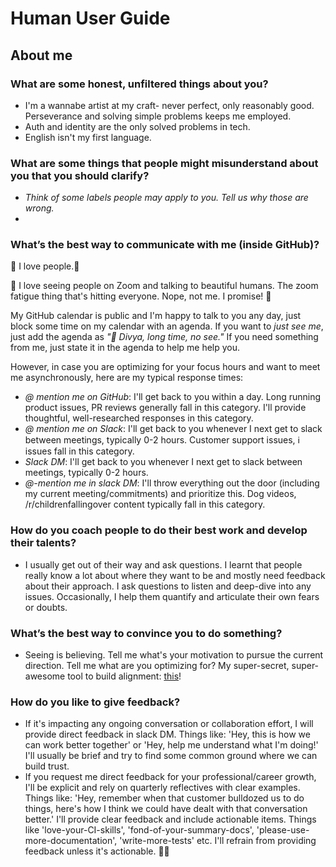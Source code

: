 # Human User Guide

## About me

### What are some honest, unfiltered things about you?
* I'm a wannabe artist at my craft- never perfect, only reasonably good. Perseverance and solving simple problems keeps me employed. 
* Auth and identity are the only solved problems in tech.
* English isn't my first language. 

### What are some things that people might misunderstand about you that you should clarify?
* *Think of some labels people may apply to you. Tell us why those are wrong.*
* 
### What’s the best way to communicate with me (inside GitHub)?
💛 I love people.💛

💙 I love seeing people on Zoom and talking to beautiful humans. The zoom fatigue thing that's hitting everyone. Nope, not me. I promise! 🍿

My GitHub calendar is public and I'm happy to talk to you any day, just block some time on my calendar with an agenda. If you want to _just see me_, just add the agenda as _"👋 Divya, long time, no see."_ If you need something from me, just state it in the agenda to help me help you.

However, in case you are optimizing for your focus hours and want to meet me asynchronously, here are my typical response times:

- _@ mention me on GitHub_: I'll get back to you within a day. Long running product issues, PR reviews generally fall in this category. I'll provide thoughtful, well-researched responses in this category.
- _@ mention me on Slack_: I'll get back to you whenever I next get to slack between meetings, typically 0-2 hours. Customer support issues, ℹ️ issues fall in this category.
- _Slack DM_: I'll get back to you whenever I next get to slack between meetings, typically 0-2 hours.
- _@-mention me in slack DM_: I'll throw everything out the door (including my current meeting/commitments) and prioritize this. Dog videos, /r/childrenfallingover content typically fall in this category.

### How do you coach people to do their best work and develop their talents?
* I usually get out of their way and ask questions. I learnt that people really know a lot about where they want to be and mostly need feedback about their approach. I ask questions to listen and deep-dive into any issues. Occasionally, I help them quantify and articulate their own fears or doubts. 
	
### What’s the best way to convince you to do something?
* Seeing is believing. Tell me what's your motivation to pursue the current direction. Tell me what are you optimizing for? My super-secret, super-awesome tool to build alignment: [this](https://fastgood.cheap/)! 
	 
### How do you like to give feedback?
* If it's impacting any ongoing conversation or collaboration effort, I will provide direct feedback in slack DM. Things like: 'Hey, this is how we can work better together' or 'Hey, help me understand what I'm doing!' I'll usually be brief and try to find some common ground where we can build trust.
* If you request me direct feedback for your professional/career growth, I'll be explicit and rely on quarterly reflectives with clear examples. Things like: 'Hey, remember when that customer bulldozed us to do things, here's how I think we could have dealt with that conversation better.' I'll provide clear feedback and include actionable items. Things like 'love-your-CI-skills', 'fond-of-your-summary-docs',  'please-use-more-documentation', 'write-more-tests' etc. I'll refrain from providing feedback unless it's actionable. 💜💜
